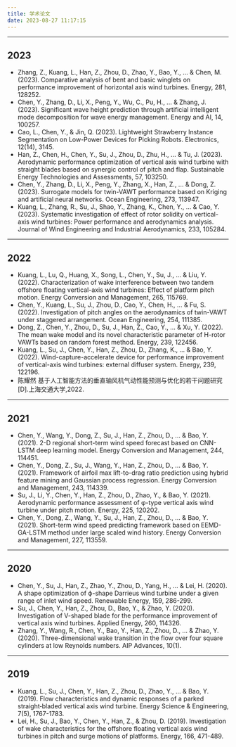 ```yaml
---
title: 学术论文
date: 2023-08-27 11:17:15
---
```


---
## 2023
- Zhang, Z., Kuang, L., Han, Z., Zhou, D., Zhao, Y., Bao, Y., ... & Chen, M. (2023). Comparative analysis of bent and basic winglets on performance improvement of horizontal axis wind turbines. Energy, 281, 128252.
- Chen, Y., Zhang, D., Li, X., Peng, Y., Wu, C., Pu, H., ... & Zhang, J. (2023). Significant wave height prediction through artificial intelligent mode decomposition for wave energy management. Energy and AI, 14, 100257.
- Cao, L., Chen, Y., & Jin, Q. (2023). Lightweight Strawberry Instance Segmentation on Low-Power Devices for Picking Robots. Electronics, 12(14), 3145.
- Han, Z., Chen, H., Chen, Y., Su, J., Zhou, D., Zhu, H., ... & Tu, J. (2023). Aerodynamic performance optimization of vertical axis wind turbine with straight blades based on synergic control of pitch and flap. Sustainable Energy Technologies and Assessments, 57, 103250.
- Chen, Y., Zhang, D., Li, X., Peng, Y., Zhang, X., Han, Z., ... & Dong, Z. (2023). Surrogate models for twin-VAWT performance based on Kriging and artificial neural networks. Ocean Engineering, 273, 113947.
- Kuang, L., Zhang, R., Su, J., Shao, Y., Zhang, K., Chen, Y., ... & Cao, Y. (2023). Systematic investigation of effect of rotor solidity on vertical-axis wind turbines: Power performance and aerodynamics analysis. Journal of Wind Engineering and Industrial Aerodynamics, 233, 105284.

---
## 2022
- Kuang, L., Lu, Q., Huang, X., Song, L., Chen, Y., Su, J., ... & Liu, Y. (2022). Characterization of wake interference between two tandem offshore floating vertical-axis wind turbines: Effect of platform pitch motion. Energy Conversion and Management, 265, 115769.
- Chen, Y., Kuang, L., Su, J., Zhou, D., Cao, Y., Chen, H., ... & Fu, S. (2022). Investigation of pitch angles on the aerodynamics of twin-VAWT under staggered arrangement. Ocean Engineering, 254, 111385.
- Dong, Z., Chen, Y., Zhou, D., Su, J., Han, Z., Cao, Y., ... & Xu, Y. (2022). The mean wake model and its novel characteristic parameter of H-rotor VAWTs based on random forest method. Energy, 239, 122456.
- Kuang, L., Su, J., Chen, Y., Han, Z., Zhou, D., Zhang, K., ... & Bao, Y. (2022). Wind-capture-accelerate device for performance improvement of vertical-axis wind turbines: external diffuser system. Energy, 239, 122196.
- 陈耀然 基于人工智能方法的垂直轴风机气动性能预测与优化的若干问题研究[D].上海交通大学,2022.

---
## 2021
- Chen, Y., Wang, Y., Dong, Z., Su, J., Han, Z., Zhou, D., ... & Bao, Y. (2021). 2-D regional short-term wind speed forecast based on CNN-LSTM deep learning model. Energy Conversion and Management, 244, 114451.
- Chen, Y., Dong, Z., Su, J., Wang, Y., Han, Z., Zhou, D., ... & Bao, Y. (2021). Framework of airfoil max lift-to-drag ratio prediction using hybrid feature mining and Gaussian process regression. Energy Conversion and Management, 243, 114339.
- Su, J., Li, Y., Chen, Y., Han, Z., Zhou, D., Zhao, Y., & Bao, Y. (2021). Aerodynamic performance assessment of φ-type vertical axis wind turbine under pitch motion. Energy, 225, 120202.
- Chen, Y., Dong, Z., Wang, Y., Su, J., Han, Z., Zhou, D., ... & Bao, Y. (2021). Short-term wind speed predicting framework based on EEMD-GA-LSTM method under large scaled wind history. Energy Conversion and Management, 227, 113559.

---
## 2020
- Chen, Y., Su, J., Han, Z., Zhao, Y., Zhou, D., Yang, H., ... & Lei, H. (2020). A shape optimization of ϕ-shape Darrieus wind turbine under a given range of inlet wind speed. Renewable Energy, 159, 286-299.
- Su, J., Chen, Y., Han, Z., Zhou, D., Bao, Y., & Zhao, Y. (2020). Investigation of V-shaped blade for the performance improvement of vertical axis wind turbines. Applied Energy, 260, 114326.
- Zhang, Y., Wang, R., Chen, Y., Bao, Y., Han, Z., Zhou, D., ... & Zhao, Y. (2020). Three-dimensional wake transition in the flow over four square cylinders at low Reynolds numbers. AIP Advances, 10(1).

---
## 2019
- Kuang, L., Su, J., Chen, Y., Han, Z., Zhou, D., Zhao, Y., ... & Bao, Y. (2019). Flow characteristics and dynamic responses of a parked straight‐bladed vertical axis wind turbine. Energy Science & Engineering, 7(5), 1767-1783.
- Lei, H., Su, J., Bao, Y., Chen, Y., Han, Z., & Zhou, D. (2019). Investigation of wake characteristics for the offshore floating vertical axis wind turbines in pitch and surge motions of platforms. Energy, 166, 471-489.


